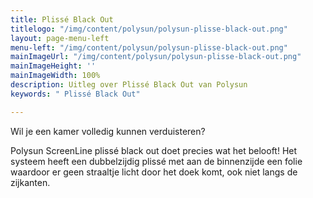 ```yaml
---
title: Plissé Black Out
titlelogo: "/img/content/polysun/polysun-plisse-black-out.png"
layout: page-menu-left
menu-left: "/img/content/polysun/polysun-plisse-black-out.png"
mainImageUrl: "/img/content/polysun/polysun-plisse-black-out.png"
mainImageHeight: ''
mainImageWidth: 100%
description: Uitleg over Plissé Black Out van Polysun
keywords: " Plissé Black Out"

---
```


Wil je een kamer volledig kunnen verduisteren?

Polysun ScreenLine plissé black out doet precies wat het belooft! Het systeem heeft een dubbelzijdig plissé met aan de binnenzijde een folie waardoor er geen straaltje licht door het doek komt, ook niet langs de zijkanten.